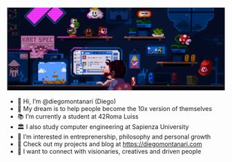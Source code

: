 ![Super Mario GitHub GIF](https://github.com/diegomontanari/diegomontanari/raw/main/supermariogithubsffondo.gif)
- 👋 Hi, I’m @diegomontanari (Diego)
- 💫 My dream is to help people become the 10x version of themselves
- 📚 I’m currently a student at 42Roma Luiss
- 🏛️ I also study computer engineering at Sapienza University
- 🧳 I’m interested in entreprenership, philosophy and personal growth
- 🚀 Check out my projects and blog at https://diegomontanari.com
- 🤝 I want to connect with visionaries, creatives and driven people
<!---
diegomontanari/diegomontanari is a ✨ special ✨ repository because its `README.md` (this file) appears on your GitHub profile.
You can click the Preview link to take a look at your changes.
--->
